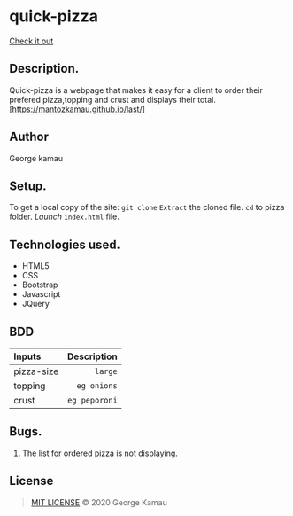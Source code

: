 # quick-pizza
[Check it out](https://mantozkamau.github.io/last/)
## Description.
Quick-pizza is a webpage that makes it easy for a client to order their prefered pizza,topping and crust and displays their total.[https://mantozkamau.github.io/last/]
## Author
George kamau
## Setup.
To get a local copy of the site:
`git clone`
`Extract` the cloned file.
`cd` to pizza folder.
*Launch* `index.html` file.
## Technologies used.
* HTML5
* CSS
* Bootstrap
* Javascript
* JQuery
## BDD
| Inputs |  Description|
| :---         |          ---: |
| pizza-size  |  `large`|
| topping     |  ``eg onions``   |
| crust    | `eg peporoni`
## Bugs.
1. The list for ordered pizza is not displaying.
## License
>[MIT LICENSE](https://github.com/mantozkamau/last/blob/master/LICENSE) &copy; 2020 George Kamau